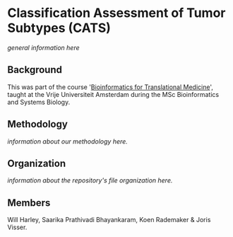 # Classification Assessment of Tumor Subtypes (CATS)
_general information here_ 

## Background
This was part of the course '[Bioinformatics for Translational Medicine](https://studiegids.vu.nl/en/2019-2020/courses/X_405092)', taught at the Vrije Universiteit Amsterdam during the MSc Bioinformatics and Systems Biology.

## Methodology
_information about our methodology here._

## Organization
_information about the repository's file organization here._

## Members
Will Harley, Saarika Prathivadi Bhayankaram, Koen Rademaker & Joris Visser.
